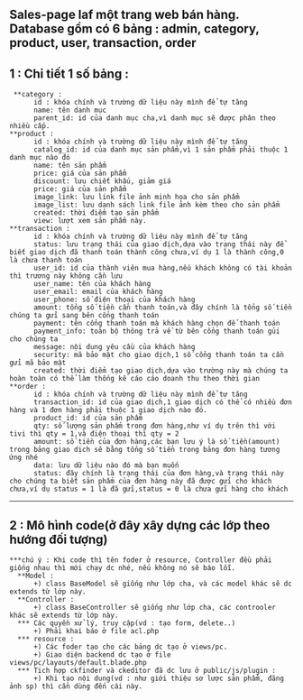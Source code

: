 Sales-page laf một trang web bán hàng.
Database gồm có 6 bảng : admin, category, product, user, transaction, order
---
1 : Chi tiết 1 số bảng :
---
     **category :
          id : khóa chính và trường dữ liệu này mình để tự tăng
          name: tên danh mục
          parent_id: id của danh mục cha,vì danh mục sẽ được phân theo nhiều cấp.
    **product :
          id : khóa chính và trường dữ liệu này mình để tự tăng
          catalog_id: id của danh mục sản phẩm,vì 1 sản phẩm phải thuộc 1 danh mục nào đó
          name: tên sản phẩm
          price: giá của sản phẩm
          discount: lưu chiết khấu, giảm giá
          price: giá của sản phẩm
          image_link: lưu link file ảnh minh họa cho sản phẩm
          image_list: lưu danh sách link file ảnh kèm theo cho sản phẩm
          created: thời điểm tạo sản phẩm
          view: lượt xem sản phẩm này.
    **transaction :
          id : khóa chính và trường dữ liệu này mình để tự tăng
          status: lưu trạng thái của giao dịch,dựa vào trạng thái này để biết giao dịch đã thanh toán thành công chưa,ví dụ 1 là thành công,0 là chưa thanh toán
          user_id: id của thành viên mua hàng,nếu khách không có tài khoản thì trương này không cần lưu
          user_name: tên của khách hàng
          user_email: email của khách hàng
          user_phone: số điện thoại của khách hàng
          amount: tổng số tiền cần thanh toán,và đây chính là tổng số tiền chúng ta gửi sang bên cổng thanh toán
          payment: tên cổng thanh toán mà khách hàng chọn để thanh toán
          payment_info: toàn bộ thông trả về từ bên cổng thanh toán gủi cho chúng ta
          message: nội dung yêu cầu của khách hàng
          security: mã bảo mật cho giao dịch,1 số cổng thanh toán ta cần gửi mã bảo mật
          created: thời điểm tạo giao dịch,dựa vào trường này mà chúng ta hoàn toàn có thể làm thống kê cáo cáo doanh thu theo thời gian
    **order :
          id : khóa chính và trường dữ liệu này mình để tự tăng
          transaction_id: id của giao dịch,1 giao dịch có thể có nhiều đơn hàng và 1 đơn hàng phải thuộc 1 giao dịch nào đó.
          product_id: id của sản phẩm
          qty: số lượng sản phẩm trong đơn hàng,như ví dụ trên thì với tivi thì qty = 1,và điện thoại thì qty = 2
          amount: số tiền của đơn hàng,các bạn lưu ý là số tiền(amount) trong bảng giao dịch sẽ bằng tổng số tiền trong bảng đơn hàng tương ứng nhé
          data: lưu dữ liệu nào đó mà bạn muốn
          status: đây chính là trạng thái của đơn hàng,và trạng thái này cho chúng ta biết sản phẩm của đơn hàng này đã được gửi cho khách chưa,ví dụ status = 1 là đã gửi,status = 0 là chưa gửi hàng cho khách
  ---
  2 : Mô hình code(ở đây xây dựng các lớp theo hướng đối tượng)
  ---
    ***chú ý : Khi code thì tên foder ở resource, Controller đều phải giống nhau thì mới chạy dc nhé, nếu không nó sẽ báo lỗi.
      **Model :
          +) class BaseModel sẽ giống như lớp cha, và các model khác sẽ dc extends từ lớp này.
      **Controller :
          +) class BaseController sẽ giống như lớp cha, các controoler khác sẽ extends từ lớp này.
      *** Các quyền xử lý, truy cập(vd : tạo form, delete..)
          +) Phải khai báo ở file acl.php
      *** resource :
          +) Các foder tạo cho các bảng dc tạo ở views/pc.
          +) Giao diện backend dc tạo ở file views/pc/layouts/default.blade.php
      *** Tich hợp ckfinder và ckeditor đã dc lưu ở public/js/plugin :
          +) Khi tạo nội dung(vd : như giới thiệu sơ lược sản phẩm, đăng ảnh sp) thì cần dùng đến cái này.
      
